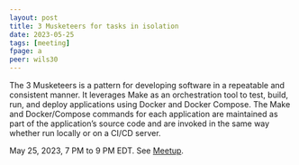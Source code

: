 ```yaml
---
layout: post
title: 3 Musketeers for tasks in isolation
date: 2023-05-25
tags: [meeting]
fpage: a
peer: wils30
---
```


The 3 Musketeers is a pattern for developing software in a repeatable and
consistent manner. It leverages Make as an orchestration tool to test, build,
run, and deploy applications using Docker and Docker Compose. The Make and
Docker/Compose commands for each application are maintained as part of the
application’s source code and are invoked in the same way whether run locally
or on a CI/CD server.

May 25, 2023, 7 PM to 9 PM EDT. See [Meetup]({{site.meetupurl}}).
